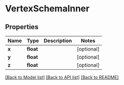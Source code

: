 # VertexSchemaInner

## Properties
Name | Type | Description | Notes
------------ | ------------- | ------------- | -------------
**x** | **float** |  | [optional] 
**y** | **float** |  | [optional] 
**z** | **float** |  | [optional] 

[[Back to Model list]](../README.md#documentation-for-models) [[Back to API list]](../README.md#documentation-for-api-endpoints) [[Back to README]](../README.md)


